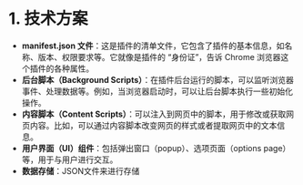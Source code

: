 # 1. 技术方案

- **manifest.json 文件**：这是插件的清单文件，它包含了插件的基本信息，如名称、版本、权限要求等。它就像是插件的 “身份证”，告诉 Chrome 浏览器这个插件的各种属性。
- **后台脚本（Background Scripts）**：在插件后台运行的脚本，可以监听浏览器事件、处理数据等。例如，当浏览器启动时，可以让后台脚本执行一些初始化操作。
- **内容脚本（Content Scripts）**：可以注入到网页中的脚本，用于修改或获取网页内容。比如，可以通过内容脚本改变网页的样式或者提取网页中的文本信息。
- **用户界面（UI）组件**：包括弹出窗口（popup）、选项页面（options page）等，用于与用户进行交互。
- **数据存储**：JSON文件来进行存储